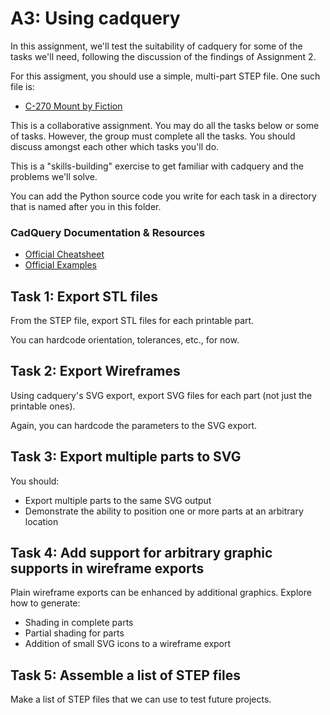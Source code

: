 # A3: Using cadquery

In this assignment, we'll test the suitability of cadquery for some of
the tasks we'll need, following the discussion of the findings of
Assignment 2.

For this assigment, you should use a simple, multi-part STEP
file. One such file is:

  - [C-270 Mount by Fiction](https://github.com/VoronDesign/VoronUsers/tree/master/printer_mods/Fiction/C270_mount)


This is a collaborative assignment. You may do all the tasks below or
some of tasks. However, the group must complete all the tasks. You
should discuss amongst each other which tasks you'll do.

This is a "skills-building" exercise to get familiar with cadquery and
the problems we'll solve.

You can add the Python source code you write for each task in a
directory that is named after you in this folder.

### CadQuery Documentation & Resources
- [Official Cheatsheet](https://cadquery.readthedocs.io/en/latest/_static/cadquery_cheatsheet.html)
- [Official Examples](https://cadquery.readthedocs.io/en/latest/examples.html)

## Task 1: Export STL files

From the STEP file, export STL files for each printable part.

You can hardcode orientation, tolerances, etc., for now.

## Task 2: Export Wireframes

Using cadquery's SVG export, export SVG files for each part (not just
the printable ones).

Again, you can hardcode the parameters to the SVG export.

## Task 3: Export multiple parts to SVG

You should:
  - Export multiple parts to the same SVG output
  - Demonstrate the ability to position one or more parts at an arbitrary location

## Task 4: Add support for arbitrary graphic supports in wireframe exports

Plain wireframe exports can be enhanced by additional
graphics. Explore how to generate:

  - Shading in complete parts
  - Partial shading for parts
  - Addition of small SVG icons to a wireframe export

## Task 5: Assemble a list of STEP files

Make a list of STEP files that we can use to test future projects.
